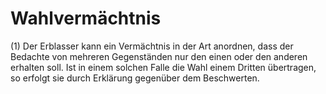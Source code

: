 # Wahlvermächtnis

(1) Der Erblasser kann ein Vermächtnis in der Art anordnen, dass der Bedachte von mehreren Gegenständen nur den einen oder den anderen erhalten soll. Ist in einem solchen Falle die Wahl einem Dritten übertragen, so erfolgt sie durch Erklärung gegenüber dem Beschwerten.